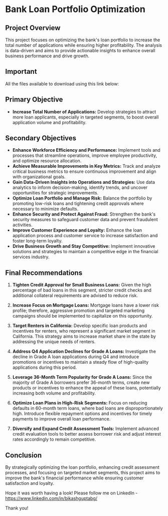 # Bank Loan Portfolio Optimization

## Project Overview

This project focuses on optimizing the bank's loan portfolio to increase the total number of applications while ensuring higher profitability. The analysis is data-driven and aims to provide actionable insights to enhance overall business performance and drive growth.

## Important 
All the files available to download using this link below:



## Primary Objective

- **Increase Total Number of Applications:** Develop strategies to attract more loan applicants, especially in targeted segments, to boost overall application volume and profitability.

## Secondary Objectives

- **Enhance Workforce Efficiency and Performance:** Implement tools and processes that streamline operations, improve employee productivity, and optimize resource allocation.
- **Achieve Measurable Improvements in Key Metrics:** Track and analyze critical business metrics to ensure continuous improvement and align with organizational goals.
- **Gain Data-Driven Insights into Operations and Strategies:** Use data analytics to inform decision-making, identify trends, and uncover opportunities for strategic improvements.
- **Optimize Loan Portfolio and Manage Risk:** Balance the portfolio by promoting low-risk loans and tightening credit approvals where necessary to minimize defaults.
- **Enhance Security and Protect Against Fraud:** Strengthen the bank's security measures to safeguard customer data and prevent fraudulent activities.
- **Improve Customer Experience and Loyalty:** Enhance the loan application process and customer service to increase satisfaction and foster long-term loyalty.
- **Drive Business Growth and Stay Competitive:** Implement innovative solutions and strategies to maintain a competitive edge in the financial services industry.

## Final Recommendations

1. **Tighten Credit Approval for Small Business Loans:** Given the high percentage of bad loans in this segment, stricter credit checks and additional collateral requirements are advised to reduce risk.
  
2. **Increase Focus on Mortgage Loans:** Mortgage loans have a lower risk profile; therefore, aggressive promotion and targeted marketing campaigns should be implemented to capitalize on this opportunity.

3. **Target Renters in California:** Develop specific loan products and incentives for renters, who represent a significant market segment in California. This strategy aims to increase market share in the state by addressing the unique needs of renters.

4. **Address Q4 Application Declines for Grade A Loans:** Investigate the decline in Grade A loan applications during Q4 and introduce promotions or incentives to maintain a steady flow of high-quality applications during this period.

5. **Leverage 36-Month Term Popularity for Grade A Loans:** Since the majority of Grade A borrowers prefer 36-month terms, create new products or incentives to enhance the appeal of these loans, potentially increasing both volume and profitability.

6. **Optimize Loan Plans in High-Risk Segments:** Focus on reducing defaults in 60-month term loans, where bad loans are disproportionately high. Introduce flexible repayment options and incentives for timely payments to improve overall loan performance.

7. **Diversify and Expand Credit Assessment Tools:** Implement advanced credit evaluation tools to better assess borrower risk and adjust interest rates accordingly to remain competitive.

## Conclusion

By strategically optimizing the loan portfolio, enhancing credit assessment processes, and focusing on targeted market segments, this project aims to improve the bank's financial performance while ensuring customer satisfaction and loyalty.


Hope it was worth having a look! Please follow me on LinkedIn - https://www.linkedin.com/in/bikashguptabg/

Thank you!
